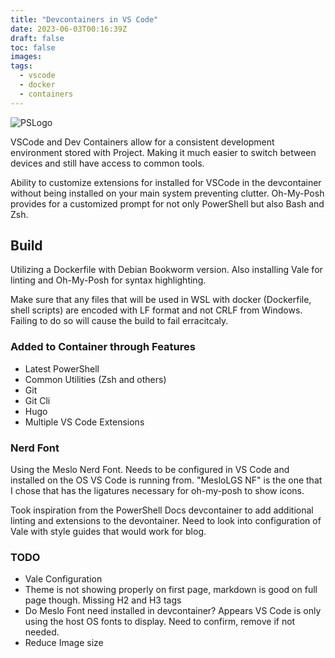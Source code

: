 ```yaml
---
title: "Devcontainers in VS Code"
date: 2023-06-03T00:16:39Z
draft: false
toc: false
images:
tags:
  - vscode
  - docker
  - containers
---
```

![PSLogo](/pslogo.png)

 VSCode and Dev Containers allow for a consistent development environment stored with Project.  Making it much easier to switch between devices and still have access to common tools.  

Ability to customize extensions for installed for VSCode in the devcontainer without being installed on your main system preventing clutter.  Oh-My-Posh provides for a customized prompt for not only PowerShell but also Bash and Zsh.

## Build

Utilizing a Dockerfile with Debian Bookworm version.  Also installing Vale for linting and Oh-My-Posh for syntax highlighting.

Make sure that any files that will be used in WSL with docker (Dockerfile, shell scripts) are encoded with LF format and not CRLF from Windows.   Failing to do so will cause the build to fail erracitcaly.

### Added to Container through Features

- Latest PowerShell
- Common Utilities (Zsh and others)
- Git
- Git Cli
- Hugo
- Multiple VS Code Extensions

### Nerd Font

Using the Meslo Nerd Font.  Needs to be configured in VS Code and installed on the OS VS Code is running from.  "MesloLGS NF" is the one that I chose that has the ligatures necessary for oh-my-posh to show icons.

Took inspiration from the PowerShell Docs devcontainer to add additional linting and extensions to the devontainer.  Need to look into configuration of Vale with style guides that would work for blog.

### TODO

- Vale Configuration
- Theme is not showing properly on first page, markdown is good on full page though.  Missing H2 and H3 tags
- Do Meslo Font need installed in devcontainer?  Appears VS Code is only using the host OS fonts to display.  Need to confirm, remove if not needed.
- Reduce Image size
